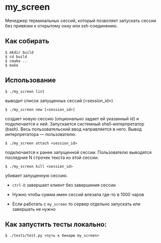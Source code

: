 # my_screen

Менеджер терминальных сессий, который позволяет запускать сессии без привязки к открытому окну или ssh-соединению.

## Как собирать

    $ mkdir build
    $ cd build
    $ cmake ..
    $ make

## Использование

    $ ./my_screen list

выводит список запущенных сессий (<session_id>)

    $ ./my_screen new [<session_id>]
  
создает новую сессию (опционально задает ей указанный id) и подключается к ней. Запускается системный shell-интерпретатор (bash). Весь пользовательский ввод направляется в него. Вывод интерпретатора — пользователю.

    $ ./my_screen attach <session_id>
  
подключается к ранее запущенной сессии. Пользователю выводятся последние N строчек текста из этой сессии.

    $ ./my_screen kill <session_id>
  
убивает запущенную сессию.

* `ctrl-D` завершает клиент без завершения сессии

* Нужно чтобы сумма имен сессий влезала где-то в 1000 чаров

* Если работать с `my_screen` то сервер отдельно запускать или завершать не нужно

## Как запустить тесты локально:
    $ ./tests/test.py <путь к бинарю my_screen>
